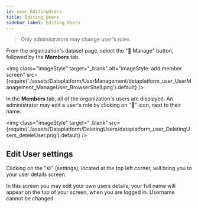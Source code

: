 ```yaml
---
id: user_EditingUsers
title: Editing Users
sidebar_label: Editing Users
---
```

> Only administrators may change user's roles

From the organization's dataset page, select the "🔧 Manage" button, followed by the **Members** tab. 

<img class="imageStyle" target="_blank" alt="imageStyle: add member screen" src={require('./assets/Dataplatform/UserManagement/dataplatform_user_UserManagement_ManageUser_BrowserShell.png').default} />

In the **Members** tab, all of the organization's users are displayed. An administrator may edit a user's role by clicking on  "🔧" icon, next to their name.  

<img class="imageStyle" target="_blank" src={require('./assets/Dataplatform/DeletingUsers/dataplatform_user_DeletingUsers_deteleUser.png').default} /> 

## Edit User settings 

Clicking on the "⚙" (settings), located at the top left corner, will bring you to your user details screen.

In this screen you may edit your own users details; your full name will appear on the top of your screen, when you are logged in. Username cannot be changed. 


 

 
